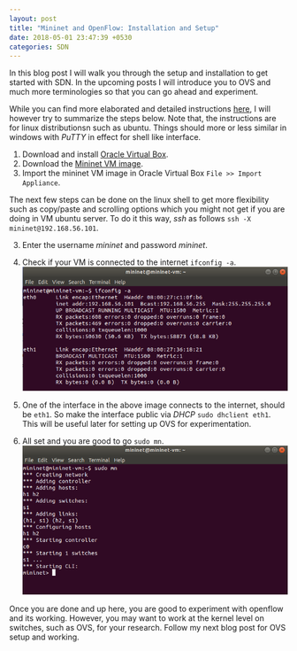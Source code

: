 ```yaml
---
layout: post
title: "Mininet and OpenFlow: Installation and Setup"
date: 2018-05-01 23:47:39 +0530
categories: SDN
---
```


In this blog post I will walk you through the setup and installation to get started with SDN. In the upcoming posts I will introduce you to OVS and much more terminologies so that you can go ahead and experiment.

While you can find more elaborated and detailed instructions [here][of], I will however try to summarize the steps below. Note that, the instructions are for linux distributionsn such as ubuntu. Things should more or less similar in windows with *PuTTY* in effect for shell like interface.

1. Download and install [Oracle Virtual Box][ova].
2. Download the [Mininet VM image][mininetvm].
3. Import the mininet VM image in Oracle Virtual Box `File >> Import Appliance`.

The next few steps can be done on the linux shell to get more flexibility such as copy/paste and scrolling options which you might not get if you are doing in VM ubuntu server. To do it this way, *ssh* as follows `ssh -X mininet@192.168.56.101`.

3. Enter the username *mininet* and password *mininet*.
4. Check if your VM is connected to the internet `ifconfig -a`.
![output][net]

5. One of the interface in the above image connects to the internet, should be `eth1`. So make the interface public via *DHCP* `sudo dhclient eth1`. This will be useful later for setting up OVS for experimentation.
6. All set and you are good to go `sudo mn`.
![output][start]

Once you are done and up here, you are good to experiment with openflow and its working. However, you may want to work at the kernel level on switches, such as OVS, for your research. Follow my next blog post for OVS setup and working.

[of]: https://github.com/mininet/openflow-tutorial/wiki
[ova]: https://www.virtualbox.org/wiki/Linux_Downloads
[mininetvm]: https://github.com/mininet/mininet/wiki/Mininet-VM-Images
[net]: /assets/im1.png
[start]: /assets/im2.png